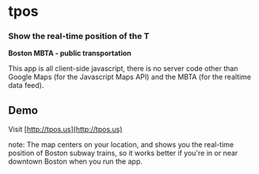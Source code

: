 # tpos

### Show the real-time position of the T
**Boston MBTA - public transportation**

This app is all client-side javascript, there is no server code other than
Google Maps (for the Javascript Maps API) and the MBTA (for the realtime data feed).


## Demo
Visit [http://tpos.us](http://tpos.us)

note: The map centers on your location, and shows you the real-time position of
Boston subway trains, so it works better if you're in or near downtown Boston
when you run the app.


